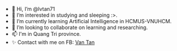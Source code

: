 - 👋 Hi, I’m @lvtan71
- 👀 I’m interested in studying and sleeping :>.
- 🌱 I’m currently learning Artificial Intelligence in HCMUS-VNUHCM.
- 💞️ I’m looking to collaborate on learning and researching.
- 📫 I'm in Quang Tri province.
- ✨ Contact with me on FB: [Van Tan](https://www.facebook.com/profile.php?id=100015611832702)

<!---
lvtan71/lvtan71 is a ✨ special ✨ repository because its `README.md` (this file) appears on your GitHub profile.
You can click the Preview link to take a look at your changes.
--->
